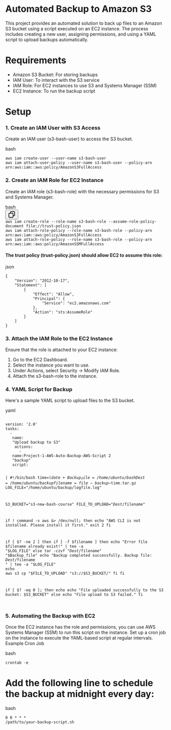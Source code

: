 # Automated Backup to Amazon S3

This project provides an automated solution to back up files to an Amazon S3 bucket using a script executed on an EC2 instance. The process includes creating a new user, assigning permissions, and using a YAML script to upload backups automatically.
# Requirements

   - Amazon S3 Bucket: For storing backups
   - IAM User: To interact with the S3 service
   - IAM Role: For EC2 instances to use S3 and Systems Manager (SSM)
   - EC2 Instance: To run the backup script

# Setup
### 1. Create an IAM User with S3 Access

Create an IAM user (s3-bash-user) to access the S3 bucket.

<div class="flex items-center text-token-text-secondary bg-token-main-surface-secondary px-4 py-2 text-xs font-sans justify-between rounded-t-md h-9">bash</div>
<div class="overflow-y-auto p-4" dir="ltr">
<code class="!whitespace-pre hljs language-bash">
aws iam create-user --user-name s3-bash-user
aws iam attach-user-policy --user-name s3-bash-user --policy-arn arn:aws:iam::aws:policy/AmazonS3FullAccess
</code>
</div>

### 2. Create an IAM Role for EC2 Instance

Create an IAM role (s3-bash-role) with the necessary permissions for S3 and Systems Manager.

<div class="dark bg-gray-950 contain-inline-size rounded-md border-[0.5px] border-token-border-medium relative"><div class="flex items-center text-token-text-secondary bg-token-main-surface-secondary px-4 py-2 text-xs font-sans justify-between rounded-t-md h-9">bash</div><div class="sticky top-9 md:top-[5.75rem]">
  <div class="absolute bottom-0 right-2 flex h-9 items-center">
    <div class="flex items-center rounded bg-token-main-surface-secondary px-2 font-sans text-xs text-token-text-secondary">
      <span class="" data-state="closed">
        <button class="flex gap-1 items-center py-1">
          <svg width="24" height="24" viewBox="0 0 24 24" fill="none" xmlns="http://www.w3.org/2000/svg" class="icon-sm">
            <path fill-rule="evenodd" clip-rule="evenodd" d="M7 5C7 3.34315 8.34315 2 10 2H19C20.6569 2 22 3.34315 22 5V14C22 15.6569 20.6569 17 19 17H17V19C17 20.6569 15.6569 22 14 22H5C3.34315 22 2 20.6569 2 19V10C2 8.34315 3.34315 7 5 7H7V5ZM9 7H14C15.6569 7 17 8.34315 17 10V15H19C19.5523 15 20 14.5523 20 14V5C20 4.44772 19.5523 4 19 4H10C9.44772 4 9 4.44772 9 5V7ZM5 9C4.44772 9 4 9.44772 4 10V19C4 19.5523 4.44772 20 5 20H14C14.5523 20 15 19.5523 15 19V10C15 9.44772 14.5523 9 14 9H5Z" fill="currentColor"></path></svg>
         </button></span></div></div></div>
  <div class="overflow-y-auto p-4" dir="ltr">
  <code class="!whitespace-pre hljs language-bash">aws iam create-role --role-name s3-bash-role --assume-role-policy-document file://trust-policy.json
aws iam attach-role-policy --role-name s3-bash-role --policy-arn arn:aws:iam::aws:policy/AmazonS3FullAccess
aws iam attach-role-policy --role-name s3-bash-role --policy-arn arn:aws:iam::aws:policy/AmazonSSMFullAccess
</code></div></div>


#### The trust policy (trust-policy.json) should allow EC2 to assume this role:

json

<div class="overflow-y-auto p-4" dir="ltr"><code class="!whitespace-pre hljs language-json"><span class="hljs-punctuation">{</span>
    <span class="hljs-attr">"Version"</span><span class="hljs-punctuation">:</span> <span class="hljs-string">"2012-10-17"</span><span class="hljs-punctuation">,</span>
    <span class="hljs-attr">"Statement"</span><span class="hljs-punctuation">:</span> <span class="hljs-punctuation">[</span>
        <span class="hljs-punctuation">{</span>
            <span class="hljs-attr">"Effect"</span><span class="hljs-punctuation">:</span> <span class="hljs-string">"Allow"</span><span class="hljs-punctuation">,</span>
            <span class="hljs-attr">"Principal"</span><span class="hljs-punctuation">:</span> <span class="hljs-punctuation">{</span>
                <span class="hljs-attr">"Service"</span><span class="hljs-punctuation">:</span> <span class="hljs-string">"ec2.amazonaws.com"</span>
            <span class="hljs-punctuation">}</span><span class="hljs-punctuation">,</span>
            <span class="hljs-attr">"Action"</span><span class="hljs-punctuation">:</span> <span class="hljs-string">"sts:AssumeRole"</span>
        <span class="hljs-punctuation">}</span>
    <span class="hljs-punctuation">]</span>
<span class="hljs-punctuation">}</span>
</code></div>

### 3. Attach the IAM Role to the EC2 Instance

Ensure that the role is attached to your EC2 instance:

   1. Go to the EC2 Dashboard.
   2. Select the instance you want to use.
   3. Under Actions, select Security → Modify IAM Role.
   4. Attach the s3-bash-role to the instance.

### 4. YAML Script for Backup

Here's a sample YAML script to upload files to the S3 bucket.

yaml

<div class="overflow-y-auto p-4" dir="ltr">
<code class="!whitespace-pre hljs language-yaml">
<span class="hljs-attr">version:</span> <span class="hljs-string">'2.0'</span>
<span class="hljs-attr">tasks:</span>
  <span class="hljs-bullet">-</span>
   <span class="hljs-attr">name:</span> 
   <span class="hljs-string">"Upload backup to S3"</span>
    <span class="hljs-attr">actions:</span>
      <span class="hljs-bullet">-</span>
   <span class="hljs-attr">name:Project-1-AWS-Auto-Backup-AWS-Script 2</span>
   <span class="hljs-string">"backup"</span>
   <span class="hljs-attr">script:</span>

<span class="hljs-string">|
#!/bin/bash
time=$(date +%m-%d-%y_%H_%M_%S)
Backup_file=/home/ubuntu/bash
Dest=/home/ubuntu/backup
filename=file-backup-$time.tar.gz
LOG_FILE="/home/ubuntu/backup/logfile.log"

S3_BUCKET="s3-new-bash-course"
FILE_TO_UPLOAD="$Dest/$filename"


if ! command -v aws &> /dev/null; then
  echo "AWS CLI is not installed. Please install it first."
  exit 2
fi

if [ $? -ne 2 ]
  then
  if [ -f $filename ]
  then
      echo "Error file $filename already exist!" | tee -a "$LOG_FILE"
  else
      tar -czvf "$Dest/$filename" "$Backup_file" 
      echo "Backup completed successfully. Backup file: $Dest/$filename " | tee -a "$LOG_FILE"
      echo
      aws s3 cp "$FILE_TO_UPLOAD" "s3://$S3_BUCKET/"
  fi
fi

if [ $? -eq 0 ]; then
  echo
  echo "File uploaded successfully to the S3 bucket: $S3_BUCKET"
else
  echo "File upload to S3 failed."
fi
</span>

</code>
</div>

### 5. Automating the Backup with EC2

Once the EC2 instance has the role and permissions, you can use AWS Systems Manager (SSM) to run this script on the instance. Set up a cron job on the instance to execute the YAML-based script at regular intervals.
Example Cron Job

bash

<div class="overflow-y-auto p-4" dir="ltr"><code class="!whitespace-pre hljs language-bash">crontab -e
</code></div>

# Add the following line to schedule the backup at midnight every day:

bash

<code class="!whitespace-pre hljs language-bash">0 0 * * * /path/to/your-backup-script.sh
</code>
